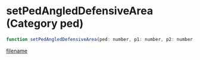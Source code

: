 # setPedAngledDefensiveArea (Category ped)

```js
function setPedAngledDefensiveArea(ped: number, p1: number, p2: number, p3: number, p4: number, p5: number, p6: number, p7: number, p8: boolean, p9: boolean): void
```

[filename](setPedAngledDefensiveArea_m.md ':include')